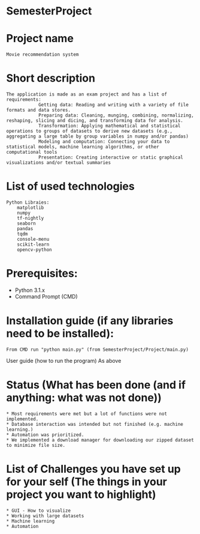 # SemesterProject

# Project name
    Movie recommendation system
# Short description
    The application is made as an exam project and has a list of requirements:
                Getting data: Reading and writing with a variety of file formats and data stores.
                Preparing data: Cleaning, munging, combining, normalizing, reshaping, slicing and dicing, and transforming data for analysis.
                Transformation: Applying mathematical and statistical operations to groups of datasets to derive new datasets (e.g., aggregating a large table by group variables in numpy and/or pandas)
                Modeling and computation: Connecting your data to statistical models, machine learning algorithms, or other computational tools
                Presentation: Creating interactive or static graphical visualizations and/or textual summaries

# List of used technologies
    Python Libraies:
        matplotlib
        numpy
        tf-nightly
        seaborn
        pandas
        tqdm
        console-menu
        scikit-learn
        opencv-python


# Prerequisites:
* Python 3.1.x
* Command Prompt (CMD)

# Installation guide (if any libraries need to be installed):
    From CMD run "python main.py" (from SemesterProject/Project/main.py)

User guide (how to run the program)
    As above

# Status (What has been done (and if anything: what was not done))
    * Most requirements were met but a lot of functions were not implemented.
    * Database interaction was intended but not finished (e.g. machine learning.)
    * Automation was prioritized.
    * We implemented a download manager for downloading our zipped dataset to minimize file size.

# List of Challenges you have set up for your self (The things in your project you want to highlight)
    * GUI - How to visualize
    * Working with large datasets
    * Machine learning
    * Automation
